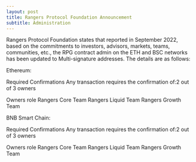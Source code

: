 ```yaml
---
layout: post
title: Rangers Protocol Foundation Announcement 
subtitle: Administration  
---
```


Rangers Protocol Foundation states that reported in September 2022, based on the commitments to investors, advisors, markets, teams, communities, etc., the RPG contract admin on the ETH and BSC networks has been updated to Multi-signature addresses. The details are as follows:

Ethereum:

Required Confirmations
Any transaction requires the confirmation of:2 out of 3 owners

Owners role
Rangers Core Team
Rangers Liquid Team
Rangers Growth Team

BNB Smart Chain:

Required Confirmations
Any transaction requires the confirmation of:2 out of 3 owners

Owners role
Rangers Core Team
Rangers Liquid Team
Rangers Growth Team